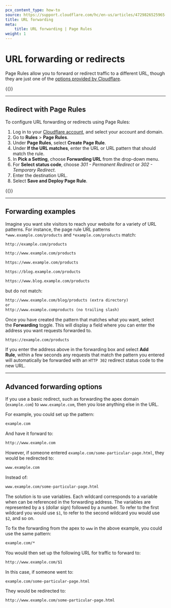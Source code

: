 ```yaml
---
pcx_content_type: how-to
source: https://support.cloudflare.com/hc/en-us/articles/4729826525965-Configuring-URL-forwarding-or-redirects-with-Page-Rules
title: URL forwarding
meta:
    title: URL forwarding | Page Rules
weight: 1
---
```


# URL forwarding or redirects

Page Rules allow you to forward or redirect traffic to a different URL, though they are just one of the [options provided by Cloudflare](/fundamentals/reference/redirects/).

{{<render file="_page-rules-migration.md">}}

---

## Redirect with Page Rules

To configure URL forwarding or redirects using Page Rules:

1. Log in to your [Cloudflare account](https://dash.cloudflare.com), and select your account and domain.
2. Go to **Rules** > **Page Rules**.
3. Under **Page Rules**, select **Create Page Rule**.
4. Under **If the URL matches**, enter the URL or URL pattern that should match the rule. 
5. In **Pick a Setting**, choose **Forwarding URL** from the drop-down menu.
6. For **Select status code**, choose _301 - Permanent Redirect_ or _302 - Temporary Redirect_.
7. Enter the destination URL.
8. Select **Save and Deploy Page Rule**.

{{<render file="_page-rule-proxied-dns-warning.md">}}

___

## Forwarding examples

Imagine you want site visitors to reach your website for a variety of URL patterns. For instance, the page rule URL patterns `*www.example.com/products` and `*example.com/products` match:

```txt
http://example.com/products

http://www.example.com/products

https://www.example.com/products

https://blog.example.com/products

https://www.blog.example.com/products
```

but do not match:

```txt
http://www.example.com/blog/products (extra directory)
or
http://www.example.comproducts (no trailing slash)
```

Once you have created the pattern that matches what you want, select the **Forwarding** toggle. This will display a field where you can enter the address you want requests forwarded to.

```txt
https://example.com/products
```

If you enter the address above in the forwarding box and select **Add Rule**, within a few seconds any requests that match the pattern you entered will automatically be forwarded with an `HTTP 302` redirect status code to the new URL.

___

## Advanced forwarding options

If you use a basic redirect, such as forwarding the apex domain (`example.com`) to `www.example.com`, then you lose anything else in the URL.

For example, you could set up the pattern:

```txt
example.com
```

And have it forward to:

```txt
http://www.example.com
```

However, if someone entered `example.com/some-particular-page.html`, they would be redirected to:

```txt
www.example.com
```

Instead of:

```txt
www.example.com/some-particular-page.html
```

The solution is to use variables. Each wildcard corresponds to a variable when can be referenced in the forwarding address. The variables are represented by a `$` (dollar sign) followed by a number. To refer to the first wildcard you would use `$1`, to refer to the second wildcard you would use `$2`, and so on.

To fix the forwarding from the apex to `www` in the above example, you could use the same pattern:

```txt
example.com/*
```

You would then set up the following URL for traffic to forward to:

```txt
http://www.example.com/$1
```

In this case, if someone went to:

```txt
example.com/some-particular-page.html
```

They would be redirected to:

```txt
http://www.example.com/some-particular-page.html
```
